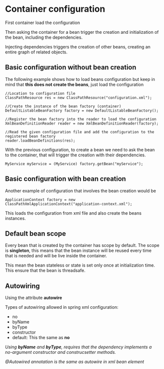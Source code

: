# Container configuration

First container load the configuration

Then asking the container for a bean trigger the creation and initialization of the bean, including the dependencies. 

Injecting dependencies triggers the creation of other beans, creating an entire graph of related objects.

## Basic configuration without bean creation

The following example shows how to load beans configuration but keep in mind that **this does not create the beans**, just load the configuration

```
//Location to configuration file
ClassPathResource res = new ClassPathResource("configuration.xml");

//Create the instance of the bean factory (container)
DefaultListableBeanFactory factory = new DefaultListableBeanFactory();

//Register the bean factory into the reader to load the configuration
XmlBeanDefinitionReader reader = new XmlBeanDefinitionReader(factory);

//Read the given configuration file and add the configuration to the registered bean factory
reader.loadBeanDefinitions(res);
```

With the previous configuration, to create a bean we need to ask the bean to the container, that will trigger the creation with their dependencies.

```
MyService myService = (MyService) factory.getBean("myService");
```

## Basic configuration with bean creation

Another example of configuration that involves the bean creation would be

```
ApplicationContext factory = new ClassPathXmlApplicationContext("application-context.xml");
```

This loads the configuration from xml file and also create the beans instances.


## Default bean scope

Every bean that is created by the container has scope by default. The scope is **singleton**, this means that the bean instance will be reused every time that is needed and will be live inside the container.

This mean the bean stateless or state is set only once at initialization time. This ensure that the bean is threadsafe.

## Autowiring

Using the attribute **autowire** 

Types of autowiring allowed in spring xml configuration:
- no
- byName
- byType
- constructor
- default: This the same as **no** 

*Using **byName** and **byType**, requires that the dependency implements a no-argument constructor and 
construcsetter methods.*


*@Autowired annotation is the same as autowire in xml bean element*

